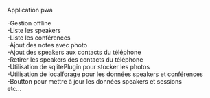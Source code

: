 Application pwa

-Gestion offline<br />
-Liste les speakers<br />
-Liste les conférences<br />
-Ajout des notes avec photo<br />
-Ajout des speakers aux contacts du téléphone<br />
-Retirer les speakers des contacts du téléphone<br />
-Utilisation de sqlitePlugin pour stocker les photos<br />
-Utilisation de localforage pour les données speakers et conférences<br />
-Boutton pour mettre à jour les données speakers et sessions<br />
etc...<br />
